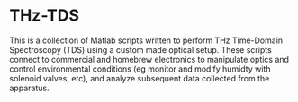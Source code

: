 # THz-TDS

This is a collection of Matlab scripts written to perform THz Time-Domain Spectroscopy (TDS) using a custom made optical setup. These scripts connect to commercial and homebrew electronics to manipulate optics and control environmental conditions (eg monitor and modify humidty with solenoid valves, etc), and analyze subsequent data collected from the apparatus.
